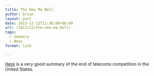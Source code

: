 ```yaml
---
title: The New Ma Bell
author: brian
layout: post
date: 2013-12-12T11:36:09+00:00
url: /2013/12/the-new-ma-bell/
tags:
  - Geekery
  - News
format: link

---
```

[Here][1] is a very good summary of the end of telecoms competition in the United States.

 [1]: http://www.timmins.net/2013/12/11/how-att-verizon-and-comcast-are-working-together-to-screw-you-by-discontinuing-landline-service/